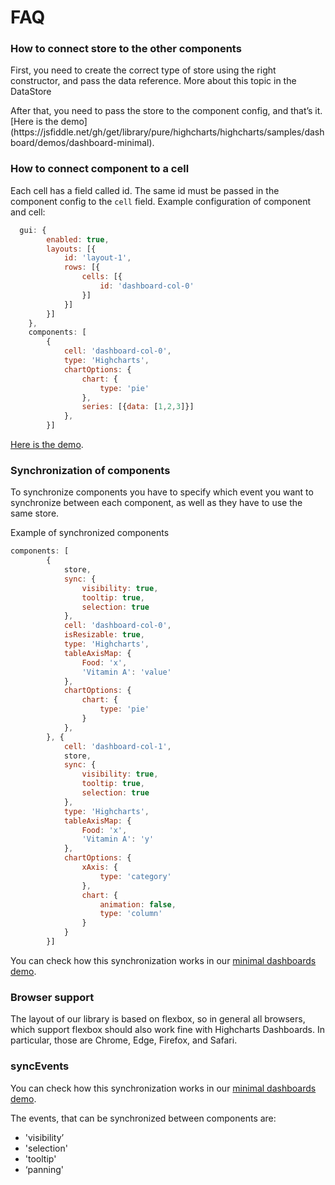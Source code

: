 FAQ
===
### How to connect store to the other components
First, you need to create the correct type of store using the right constructor, and pass the data reference. More about this topic in the DataStore
<LINK TO THE DATA STORE>
After that, you need to pass the store to the component config, and that’s it.
[Here is the demo](https://jsfiddle.net/gh/get/library/pure/highcharts/highcharts/samples/dashboard/demos/dashboard-minimal).

### How to connect component to a cell
Each cell has a field called id. The same id must be passed in the component config to the `cell` field. Example configuration of component and cell:

```js
  gui: {
        enabled: true,
        layouts: [{
            id: 'layout-1',
            rows: [{
                cells: [{
                    id: 'dashboard-col-0'
                }]
            }]
        }]
    },
    components: [
        {
            cell: 'dashboard-col-0',
            type: 'Highcharts',
            chartOptions: {
                chart: {
                    type: 'pie'
                },
                series: [{data: [1,2,3]}]
            },
        }]
```

[Here is the demo](https://jsfiddle.net/gh/get/library/pure/highcharts/highcharts/samples/dashboard/demos/component-highcharts).




### Synchronization of components
To synchronize components you have to specify which event you want to synchronize between each component, as well as they have to use the same store.

Example of synchronized components

```js
components: [
        {
            store,
            sync: {
                visibility: true,
                tooltip: true,
                selection: true
            },
            cell: 'dashboard-col-0',
            isResizable: true,
            type: 'Highcharts',
            tableAxisMap: {
                Food: 'x',
                'Vitamin A': 'value'
            },
            chartOptions: {
                chart: {
                    type: 'pie'
                }
            },
        }, {
            cell: 'dashboard-col-1',
            store,
            sync: {
                visibility: true,
                tooltip: true,
                selection: true
            },
            type: 'Highcharts',
            tableAxisMap: {
                Food: 'x',
                'Vitamin A': 'y'
            },
            chartOptions: {
                xAxis: {
                    type: 'category'
                },
                chart: {
                    animation: false,
                    type: 'column'
                }
            }
        }]
```



You can check how this synchronization works in our [minimal dashboards demo](https://jsfiddle.net/gh/get/library/pure/highcharts/highcharts/samples/dashboard/demos/dashboard-minimal).

### Browser support
The layout of our library is based on flexbox, so in general all browsers, which support flexbox should also work fine with Highcharts Dashboards.
In particular, those are Chrome, Edge, Firefox, and Safari.

### syncEvents
You can check how this synchronization works in our [minimal dashboards demo](https://jsfiddle.net/gh/get/library/pure/highcharts/highcharts/samples/dashboard/demos/dashboard-minimal).

The events, that can be synchronized between components are:
* 'visibility’
* 'selection'
* 'tooltip'
* ‘panning'
